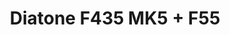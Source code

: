 ---
color: green
category: Stacks
group: undefined
visible: true
order: 5
title: Diatone F435 MK5 + F55
link: https://www.diatone.us/collections/mamba-stack/products/mamba-stack-mk5-f435-ai-icm42688p-flight-controller-55a-6s-8bit-esc-stack-30-5mm-m3?variant=40363516133463
img: /uploads/builds/5inch-beginner/stacks-diatone-f435-mk5-f55.webp
text: Either they're just gonna sell them at a loss, or the price will go up eventually... the price is mad for a stack like this. It's a great budget pick, but until the release of Betaflight 4.5, F435 MCUs aren't fully supported
info: $42.99;30x30;AT32F435<MCU>;ICM42688P<IMU>;5 UARTs;16MB Blackbox;5V 3A;12V 2A;55A Nominal;65A Peak;26g
---